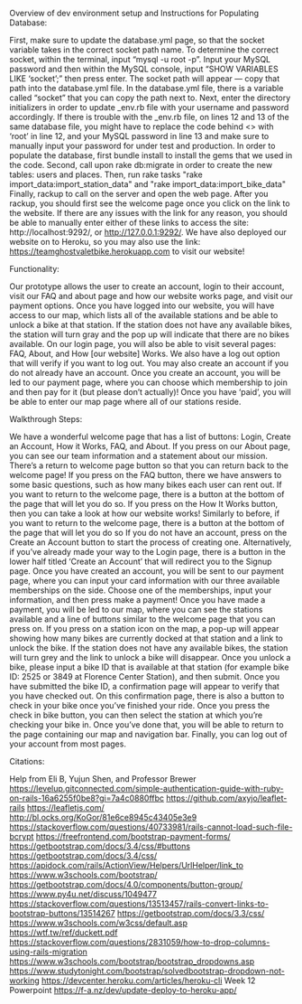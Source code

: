 Overview of dev environment setup and Instructions for Populating Database:

First, make sure to update the database.yml page, so that the socket variable takes in the correct socket path name. To determine the correct socket, within the terminal, input “mysql -u root -p”. Input your MySQL password and then within the MySQL console, input “SHOW VARIABLES LIKE ‘socket’;” then press enter. The socket path will appear — copy that path into the database.yml file. In the database.yml file, there is a variable called “socket” that you can copy the path next to.
Next, enter the directory initializers in order to update _env.rb file with your username and password accordingly. If there is trouble with the _env.rb file, on lines 12 and 13 of the same database file, you might have to replace the code behind <> with ‘root’ in line 12, and your MySQL password in line 13 and make sure to manually input your password for under test and production.
In order to populate the database, first bundle install to install the gems that we used in the code. Second, call upon rake db:migrate in order to create the new tables: users and places. Then, run rake tasks "rake import_data:import_station_data" and "rake import_data:import_bike_data" Finally, rackup to call on the server and open the web page.
After you rackup, you should first see the welcome page once you click on the link to the website. If there are any issues with the link for any reason, you should be able to manually enter either of these links to access the site: http://localhost:9292/, or http://127.0.0.1:9292/. We have also deployed our website on to Heroku, so you may also use the link:
https://teamghostvaletbike.herokuapp.com to visit our website!

Functionality:

Our prototype allows the user to create an account, login to their account, visit our FAQ and about page and how our website works page, and visit our payment options. Once you have logged into our website, you will have access to our map, which lists all of the available stations and be able to unlock a bike at that station. If the station does not have any available bikes, the station will turn gray and the pop up will indicate that there are no bikes available.
On our login page, you will also be able to visit several pages: FAQ, About, and How [our website] Works. We also have a log out option that will verify if you want to log out.
You may also create an account if you do not already have an account. Once you create an account, you will be led to our payment page, where you can choose which membership to join and then pay for it (but please don’t actually)! Once you have ‘paid’, you will be able to enter our map page where all of our stations reside.

Walkthrough Steps:

We have a wonderful welcome page that has a list of buttons: Login, Create an Account, How it Works, FAQ, and About.
If you press on our About page, you can see our team information and a statement about our mission. There’s a return to welcome page button so that you can return back to the welcome page!
If you press on the FAQ button, there we have answers to some basic questions, such as how many bikes each user can rent out. If you want to return to the welcome page, there is a button at the bottom of the page that will let you do so.
If you press on the How It Works button, then you can take a look at how our website works! Similarly to before, if you want to return to the welcome page, there is a button at the bottom of the page that will let you do so
If you do not have an account, press on the Create an Account button to start the process of creating one. Alternatively, if you’ve already made your way to the Login page, there is a button in the lower half titled ‘Create an Account’ that will redirect you to the Signup page.
Once you have created an account, you will be sent to our payment page, where you can input your card information with our three available memberships on the side. Choose one of the memberships, input your information, and then press make a payment! Once you have made a payment, you will be led to our map, where you can see the stations available and a line of buttons similar to the welcome page that you can press on. If you press on a station icon on the map, a pop-up will appear showing how many bikes are currently docked at that station and a link to unlock the bike.
If the station does not have any available bikes, the station will turn grey and the link to unlock a bike will disappear.
Once you unlock a bike, please input a bike ID that is available at that station (for example bike ID: 2525 or 3849 at Florence Center Station), and then submit. Once you have submitted the bike ID, a confirmation page will appear to verify that you have checked out. On this confirmation page, there is also a button to check in your bike once you’ve finished your ride. Once you press the check in bike button, you can then select the station at which you’re checking your bike in. Once you’ve done that, you will be able to return to the page containing our map and navigation bar.
Finally, you can log out of your account from most pages.


Citations:

Help from Eli B, Yujun Shen, and Professor Brewer
https://levelup.gitconnected.com/simple-authentication-guide-with-ruby-on-rails-16a6255f0be8?gi=7a4c0880ffbc
https://github.com/axyjo/leaflet-rails
https://leafletjs.com/
http://bl.ocks.org/KoGor/81e6ce8945c43405e3e9
https://stackoverflow.com/questions/40733981/rails-cannot-load-such-file-bcrypt
https://freefrontend.com/bootstrap-payment-forms/
https://getbootstrap.com/docs/3.4/css/#buttons
https://getbootstrap.com/docs/3.4/css/
https://apidock.com/rails/ActionView/Helpers/UrlHelper/link_to
https://www.w3schools.com/bootstrap/
https://getbootstrap.com/docs/4.0/components/button-group/
https://www.py4u.net/discuss/1049477
https://stackoverflow.com/questions/13513457/rails-convert-links-to-bootstrap-buttons/13514267
https://getbootstrap.com/docs/3.3/css/
https://www.w3schools.com/w3css/default.asp
https://wtf.tw/ref/duckett.pdf
https://stackoverflow.com/questions/2831059/how-to-drop-columns-using-rails-migration
https://www.w3schools.com/bootstrap/bootstrap_dropdowns.asp
https://www.studytonight.com/bootstrap/solvedbootstrap-dropdown-not-working
https://devcenter.heroku.com/articles/heroku-cli
Week 12 Powerpoint
https://f-a.nz/dev/update-deploy-to-heroku-app/
